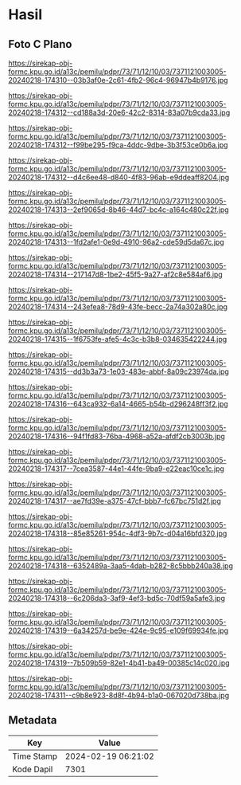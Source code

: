 # Hasil

## Foto C Plano

https://sirekap-obj-formc.kpu.go.id/a13c/pemilu/pdpr/73/71/12/10/03/7371121003005-20240218-174310--03b3af0e-2c61-4fb2-96c4-96947b4b9176.jpg

https://sirekap-obj-formc.kpu.go.id/a13c/pemilu/pdpr/73/71/12/10/03/7371121003005-20240218-174312--cd188a3d-20e6-42c2-8314-83a07b9cda33.jpg

https://sirekap-obj-formc.kpu.go.id/a13c/pemilu/pdpr/73/71/12/10/03/7371121003005-20240218-174312--f99be295-f9ca-4ddc-9dbe-3b3f53ce0b6a.jpg

https://sirekap-obj-formc.kpu.go.id/a13c/pemilu/pdpr/73/71/12/10/03/7371121003005-20240218-174312--d4c6ee48-d840-4f83-96ab-e9ddeaff8204.jpg

https://sirekap-obj-formc.kpu.go.id/a13c/pemilu/pdpr/73/71/12/10/03/7371121003005-20240218-174313--2ef9065d-8b46-44d7-bc4c-a164c480c22f.jpg

https://sirekap-obj-formc.kpu.go.id/a13c/pemilu/pdpr/73/71/12/10/03/7371121003005-20240218-174313--1fd2afe1-0e9d-4910-96a2-cde59d5da67c.jpg

https://sirekap-obj-formc.kpu.go.id/a13c/pemilu/pdpr/73/71/12/10/03/7371121003005-20240218-174314--217147d8-1be2-45f5-9a27-af2c8e584af6.jpg

https://sirekap-obj-formc.kpu.go.id/a13c/pemilu/pdpr/73/71/12/10/03/7371121003005-20240218-174314--243efea8-78d9-43fe-becc-2a74a302a80c.jpg

https://sirekap-obj-formc.kpu.go.id/a13c/pemilu/pdpr/73/71/12/10/03/7371121003005-20240218-174315--1f6753fe-afe5-4c3c-b3b8-034635422244.jpg

https://sirekap-obj-formc.kpu.go.id/a13c/pemilu/pdpr/73/71/12/10/03/7371121003005-20240218-174315--dd3b3a73-1e03-483e-abbf-8a09c23974da.jpg

https://sirekap-obj-formc.kpu.go.id/a13c/pemilu/pdpr/73/71/12/10/03/7371121003005-20240218-174316--643ca932-6a14-4665-b54b-d296248ff3f2.jpg

https://sirekap-obj-formc.kpu.go.id/a13c/pemilu/pdpr/73/71/12/10/03/7371121003005-20240218-174316--94f1fd83-76ba-4968-a52a-afdf2cb3003b.jpg

https://sirekap-obj-formc.kpu.go.id/a13c/pemilu/pdpr/73/71/12/10/03/7371121003005-20240218-174317--7cea3587-44e1-44fe-9ba9-e22eac10ce1c.jpg

https://sirekap-obj-formc.kpu.go.id/a13c/pemilu/pdpr/73/71/12/10/03/7371121003005-20240218-174317--ae7fd39e-a375-47cf-bbb7-fc67bc751d2f.jpg

https://sirekap-obj-formc.kpu.go.id/a13c/pemilu/pdpr/73/71/12/10/03/7371121003005-20240218-174318--85e85261-954c-4df3-9b7c-d04a16bfd320.jpg

https://sirekap-obj-formc.kpu.go.id/a13c/pemilu/pdpr/73/71/12/10/03/7371121003005-20240218-174318--6352489a-3aa5-4dab-b282-8c5bbb240a38.jpg

https://sirekap-obj-formc.kpu.go.id/a13c/pemilu/pdpr/73/71/12/10/03/7371121003005-20240218-174318--6c206da3-3af9-4ef3-bd5c-70df59a5afe3.jpg

https://sirekap-obj-formc.kpu.go.id/a13c/pemilu/pdpr/73/71/12/10/03/7371121003005-20240218-174319--6a34257d-be9e-424e-9c95-e109f69934fe.jpg

https://sirekap-obj-formc.kpu.go.id/a13c/pemilu/pdpr/73/71/12/10/03/7371121003005-20240218-174319--7b509b59-82e1-4b41-ba49-00385c14c020.jpg

https://sirekap-obj-formc.kpu.go.id/a13c/pemilu/pdpr/73/71/12/10/03/7371121003005-20240218-174311--c9b8e923-8d8f-4b94-b1a0-067020d738ba.jpg


## Metadata

| Key        | Value               |
| ---------- | ------------------- |
| Time Stamp | 2024-02-19 06:21:02 |
| Kode Dapil | 7301                |



